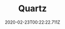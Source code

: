 ---
templateKey: blog-post
featuredpost: false
date: 2020-02-23T00:22:22.711Z
featuredimage: /img/Quartz.png
title: Quartz
description: Quartz
type: resource
sellPrice: 5
tags:
  - forageable
  - mineral
---